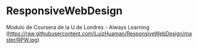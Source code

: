# ResponsiveWebDesign
Modulo de Coursera de la U de Londres - Always Learning
(https://raw.githubusercontent.com/LuizHuaman/ResponsiveWebDesign/master/RPW.jpg)